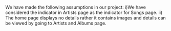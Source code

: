We have made the following  assumptions in our project:
i)We have considered the indicator in Artists page as the indicator for Songs page.
ii) The home page displays no details rather it  contains images and details can be viewed by going to Artists and Albums page.
